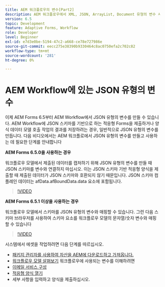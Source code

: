 ```yaml
---
title: AEM 워크플로우의 변수[Part2]
description: AEM 워크플로우에서 XML, JSON, ArrayList, Document 유형의 변수 사용
version: 6.5
topic: Development
feature: Adaptive Forms, Workflow
role: Developer
level: Beginner
exl-id: e7d3e0be-5194-47c2-a668-ce78e727986e
source-git-commit: eecc275e38390b9330464c8ac0750efa2c702c82
workflow-type: tm+mt
source-wordcount: '281'
ht-degree: 0%

---
```


# AEM Workflow에 있는 JSON 유형의 변수

이제 AEM Forms 6.5부터 AEM Workflow에서 JSON 유형의 변수를 만들 수 있습니다. AEM Workflow에 JSON 스키마를 기반으로 하는 적응형 Forms을 제출하거나 양식 데이터 모델 호출 작업의 결과를 저장하려는 경우, 일반적으로 JSON 유형의 변수를 만듭니다. 다음 비디오에서는 AEM 워크플로에서 JSON 유형의 변수를 만들고 사용하는 데 필요한 단계를 안내합니다

**AEM Forms 6.5.0을 사용하는 경우**

워크플로우 모델에서 제출된 데이터를 캡처하기 위해 JSON 유형의 변수를 만들 때 JSON 스키마를 변수와 연결하지 마십시오. 이는 JSON 스키마 기반 적응형 양식을 제출할 때 제출된 데이터가 JSON 스키마와 호환되지 않기 때문입니다. JSON 스키마 컴플레인 데이터는 afData.afBoundData.data 요소에 포함됩니다.

>[!VIDEO](https://video.tv.adobe.com/v/26444?quality=12&learn=on)


**AEM Forms 6.5.1 이상을 사용하는 경우**

워크플로우 모델에서 스키마를 JSON 유형의 변수와 매핑할 수 있습니다. 그런 다음 스키마 브라우저를 사용하여 스키마 요소를 워크플로우 모델의 문자열/숫자 변수와 매핑할 수 있습니다

>[!VIDEO](https://video.tv.adobe.com/v/28097?quality=12&learn=on)

시스템에서 에셋을 작업하려면 다음 단계를 따르십시오.

* [패키지 관리자를 사용하여 자산을 AEM에 다운로드하고 가져옵니다.](assets/jsonandstringvariable.zip)
* [워크플로우 모델 살펴보기](http://localhost:4502/editor.html/conf/global/settings/workflow/models/jsonvariable.html) 워크플로우에 사용되는 변수를 이해하려면
* [이메일 서비스 구성](https://helpx.adobe.com/experience-manager/6-5/sites/administering/using/notification.html#ConfiguringtheMailService)
* [적응형 양식 열기](http://localhost:4502/content/dam/formsanddocuments/afbasedonjson/jcr:content?wcmmode=disabled)
* 세부 사항을 입력하고 양식을 제출하십시오.
